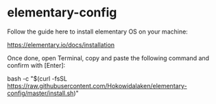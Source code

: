 # elementary-config

Follow the guide here to install elementary OS on your machine:

https://elementary.io/docs/installation


Once done, open Terminal, copy and paste the following command and confirm with [Enter]:

bash -c "$(curl -fsSL https://raw.githubusercontent.com/Hokowidalaken/elementary-config/master/install.sh)"

